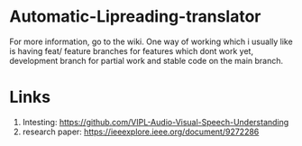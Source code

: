 # Automatic-Lipreading-translator
For more information, go to the wiki. One way of working which i usually like is having feat/ feature branches for features which dont work yet, development branch for partial work and stable code on the main branch.

# Links
1. Intesting: https://github.com/VIPL-Audio-Visual-Speech-Understanding
2. research paper: https://ieeexplore.ieee.org/document/9272286
